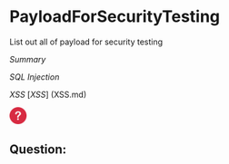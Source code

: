 # PayloadForSecurityTesting
List out all of payload for security testing

*Summary*

_SQL Injection_

_XSS_ 
[_XSS_] (XSS.md)

<img src="icon.png" width="30">

## Question:


